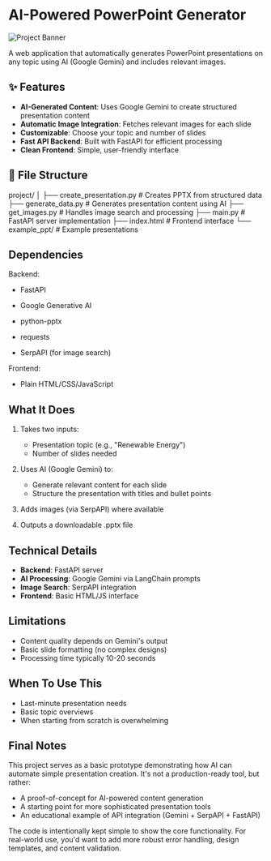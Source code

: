 # AI-Powered PowerPoint Generator

![Project Banner](https://via.placeholder.com/800x200?text=AI+PowerPoint+Generator)

A web application that automatically generates PowerPoint presentations on any topic using AI (Google Gemini) and includes relevant images.

## ✨ Features

- **AI-Generated Content**: Uses Google Gemini to create structured presentation content
- **Automatic Image Integration**: Fetches relevant images for each slide
- **Customizable**: Choose your topic and number of slides
- **Fast API Backend**: Built with FastAPI for efficient processing
- **Clean Frontend**: Simple, user-friendly interface

## 📂 File Structure
project/
│
├── create_presentation.py # Creates PPTX from structured data
├── generate_data.py # Generates presentation content using AI
├── get_images.py # Handles image search and processing
├── main.py # FastAPI server implementation
├── index.html # Frontend interface
└── example_ppt/ # Example presentations


## Dependencies
Backend:

* FastAPI

* Google Generative AI

* python-pptx

* requests

* SerpAPI (for image search)

Frontend:

* Plain HTML/CSS/JavaScript

## What It Does

1. Takes two inputs:
   - Presentation topic (e.g., "Renewable Energy")
   - Number of slides needed

2. Uses AI (Google Gemini) to:
   - Generate relevant content for each slide
   - Structure the presentation with titles and bullet points

3. Adds images (via SerpAPI) where available

4. Outputs a downloadable .pptx file

## Technical Details

- **Backend**: FastAPI server
- **AI Processing**: Google Gemini via LangChain prompts
- **Image Search**: SerpAPI integration
- **Frontend**: Basic HTML/JS interface

## Limitations

- Content quality depends on Gemini's output
- Basic slide formatting (no complex designs)
- Processing time typically 10-20 seconds

## When To Use This

- Last-minute presentation needs
- Basic topic overviews
- When starting from scratch is overwhelming

## Final Notes

This project serves as a basic prototype demonstrating how AI can automate simple presentation creation. It's not a production-ready tool, but rather:

- A proof-of-concept for AI-powered content generation  
- A starting point for more sophisticated presentation tools  
- An educational example of API integration (Gemini + SerpAPI + FastAPI)  

The code is intentionally kept simple to show the core functionality. For real-world use, you'd want to add more robust error handling, design templates, and content validation.
